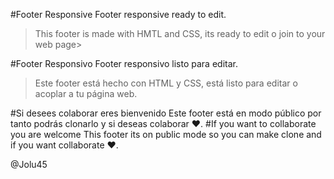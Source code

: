 #Footer Responsive
Footer responsive ready to edit.
>This footer is made with HMTL and CSS, its ready to edit o join to your web page>

#Footer Responsivo
Footer responsivo listo para editar.
>Este footer está hecho con HTML y CSS, está listo para editar o acoplar a tu página web.

#Si desees colaborar eres bienvenido
Este footer está en modo público por tanto podrás clonarlo y si deseas colaborar ♥.
#If you want to collaborate you are welcome
This footer its on public mode so you can make clone and if you want collaborate ♥.

@Jolu45
